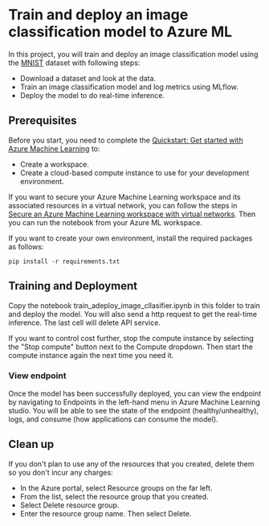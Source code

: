 # Train and deploy an image classification model to Azure ML

In this project, you will train and deploy an image classification model using the [MNIST](https://docs.microsoft.com/azure/open-datasets/dataset-mnist)
dataset with following steps:

- Download a dataset and look at the data.
- Train an image classification model and log metrics using MLflow.
- Deploy the model to do real-time inference.


## Prerequisites

Before you start, you need to complete the [Quickstart: Get started with Azure Machine Learning](https://docs.microsoft.com/en-us/azure/machine-learning/quickstart-create-resources)  to:

- Create a workspace.
- Create a cloud-based compute instance to use for your development environment.

If you want to secure your Azure Machine Learning workspace and its associated resources in a virtual network, you can follow the steps in [Secure an Azure Machine Learning workspace with virtual networks](https://docs.microsoft.com/en-us/azure/machine-learning/how-to-secure-workspace-vnet?tabs=pe%2Ccli). Then you can run the notebook from your Azure ML workspace. 

If you want to create your own environment, install the required packages as follows:

	pip install -r requirements.txt

## Training and Deployment
Copy the notebook train_adeploy_image_cllasifier.ipynb in this folder to train and deploy the model. You will also send a http request to get the real-time inference. The last cell will delete API service.

If you want to control cost further, stop the compute instance by selecting the "Stop compute" button next to the Compute dropdown. Then start the compute instance again the next time you need it. 

### View endpoint
Once the model has been successfully deployed, you can view the endpoint by navigating to Endpoints in the left-hand menu in Azure Machine Learning studio. You will be able to see the state of the endpoint (healthy/unhealthy), logs, and consume (how applications can consume the model).


## Clean up

If you don't plan to use any of the resources that you created, delete them so you don't incur any charges:

- In the Azure portal, select Resource groups on the far left.
- From the list, select the resource group that you created.
- Select Delete resource group.
- Enter the resource group name. Then select Delete.

